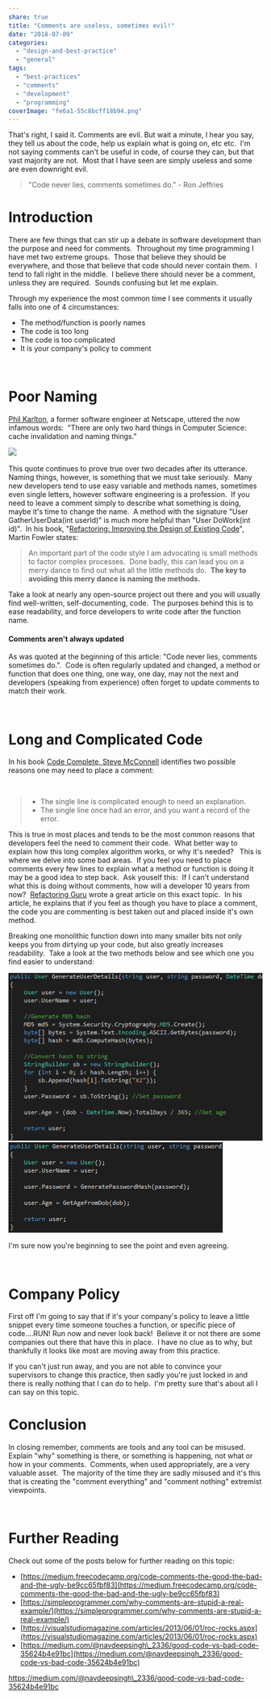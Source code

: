 ```yaml
---
share: true
title: "Comments are useless, sometimes evil!"
date: "2018-07-09"
categories: 
  - "design-and-best-practice"
  - "general"
tags: 
  - "best-practices"
  - "comments"
  - "development"
  - "programming"
coverImage: "fe6a1-55c8bcff18b94.png"
---
```


That's right, I said it. Comments are evil. But wait a minute, I hear you say, they tell us about the code, help us explain what is going on, etc etc.  I'm not saying comments can't be useful in code, of course they can, but that vast majority are not.  Most that I have seen are simply useless and some are even downright evil.

> "Code never lies, comments sometimes do." - Ron Jeffries

# Introduction

There are few things that can stir up a debate in software development than the purpose and need for comments.  Throughout my time programming I have met two extreme groups.  Those that believe they should be everywhere, and those that believe that code should never contain them.  I tend to fall right in the middle.  I believe there should never be a comment, unless they are required.  Sounds confusing but let me explain.

Through my experience the most common time I see comments it usually falls into one of 4 circumstances:

- The method/function is poorly names
- The code is too long
- The code is too complicated
- It is your company's policy to comment

 

# Poor Naming

[Phil Karlton](http://www.meerkat.com/karlton/), a former software engineer at Netscape, uttered the now  infamous words:  "There are only two hard things in Computer Science: cache invalidation and naming things."

![](https://dccoder.files.wordpress.com/2020/09/28468-co22tbhxeaawcrz.jpg?w=300&h=225)

This quote continues to prove true over two decades after its utterance.  Naming things, however, is something that we must take seriously.  Many new developers tend to use easy variable and methods names, sometimes even single letters, however software engineering is a profession.  If you need to leave a comment simply to describe what something is doing, maybe it's time to change the name.  A method with the signature "User GatherUserData(int userId)" is much more helpful than "User DoWork(int id)".  In his book, "[Refactoring: Improving the Design of Existing Code](https://amzn.to/2u7FyDb)", Martin Fowler states:

> An important part of the code style I am advocating is small methods to factor complex processes.  Done badly, this can lead you on a merry dance to find out what all the little methods do.  **The key to avoiding this merry dance is naming the methods.**

Take a look at nearly any open-source project out there and you will usually find well-written, self-documenting, code.  The purposes behind this is to ease readability, and force developers to write code after the function name.

#### Comments aren't always updated

As was quoted at the beginning of this article: "Code never lies, comments sometimes do.".  Code is often regularly updated and changed, a method or function that does one thing, one way, one day, may not the next and developers (speaking from experience) often forget to update comments to match their work.

 

# Long and Complicated Code

In his book [Code Complete, Steve McConnell](https://amzn.to/2KKacgf) identifies two possible reasons one may need to place a comment:

 

> - The single line is complicated enough to need an explanation.
> - The single line once had an error, and you want a record of the error.

This is true in most places and tends to be the most common reasons that developers feel the need to comment their code.  What better way to explain how this long complex algorithm works, or why it's needed?   This is where we delve into some bad areas.  If you feel you need to place comments every few lines to explain what a method or function is doing it may be a good idea to step back.  Ask youself this:  If I can't understand what this is doing without comments, how will a developer 10 years from now?  [Refactoring Guru](https://refactoring.guru/smells/long-method) wrote a great article on this exact topic.  In his article, he explains that if you feel as though you have to place a comment, the code you are commenting is best taken out and placed inside it's own method.

Breaking one monolithic function down into many smaller bits not only keeps you from dirtying up your code, but also greatly increases readability.  Take a look at the two methods below and see which one you find easier to understand:

![](1eb89-badmethod-e1531164890435.png)![](aeea2-bettermethod-e1531164817633.png)

I'm sure now you're beginning to see the point and even agreeing.

 

# Company Policy

First off I'm going to say that if it's your company's policy to leave a little snippet every time someone touches a function, or specific piece of code....RUN! Run now and never look back!  Believe it or not there are some companies out there that have this in place.  I have no clue as to why, but thankfully it looks like most are moving away from this practice.

If you can't just run away, and you are not able to convince your supervisors to change this practice, then sadly you're just locked in and there is really nothing that I can do to help.  I'm pretty sure that's about all I can say on this topic.

# Conclusion

In closing remember, comments are tools and any tool can be misused.  Explain "why" something is there, or something is happening, not what or how in your comments.  Comments, when used appropriately, are a very valuable asset.  The majority of the time they are sadly misused and it's this that is creating the "comment everything" and "comment nothing" extremist viewpoints.

 

# Further Reading

Check out some of the posts below for further reading on this topic:

- [https://medium.freecodecamp.org/code-comments-the-good-the-bad-and-the-ugly-be9cc65fbf83](https://medium.freecodecamp.org/code-comments-the-good-the-bad-and-the-ugly-be9cc65fbf83)
- [https://simpleprogrammer.com/why-comments-are-stupid-a-real-example/](https://simpleprogrammer.com/why-comments-are-stupid-a-real-example/)
- [https://visualstudiomagazine.com/articles/2013/06/01/roc-rocks.aspx](https://visualstudiomagazine.com/articles/2013/06/01/roc-rocks.aspx)
- [https://medium.com/@navdeepsingh\_2336/good-code-vs-bad-code-35624b4e91bc](https://medium.com/@navdeepsingh_2336/good-code-vs-bad-code-35624b4e91bc)

https://medium.com/@navdeepsingh\_2336/good-code-vs-bad-code-35624b4e91bc
